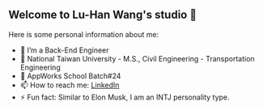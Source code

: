 ## Welcome to Lu-Han Wang's studio 👋

Here is some personal information about me:

- 🔭 I’m a Back-End Engineer
- 🌱 National Taiwan University - M.S., Civil Engineering - Transportation Engineering
- 👯 AppWorks School Batch#24
- 📫 How to reach me: [LinkedIn](https://www.linkedin.com/in/lu-han-wang-28a7492a0/)
- ⚡ Fun fact: Similar to Elon Musk, I am an INTJ personality type.

<!--
**luhanwangdev/luhanwangdev** is a ✨ _special_ ✨ repository because its `README.md` (this file) appears on your GitHub profile.

Here are some ideas to get you started:

- 🔭 I’m currently working on ...
- 🌱 I’m currently learning ...
- 👯 I’m looking to collaborate on ...
- 🤔 I’m looking for help with ...
- 💬 Ask me about ...
- 📫 How to reach me: ...
- 😄 Pronouns: ...
- ⚡ Fun fact: ...
-->
